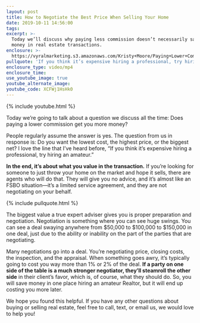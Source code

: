 ```yaml
---
layout: post
title: How to Negotiate the Best Price When Selling Your Home
date: 2019-10-11 14:56:00
tags:
excerpt: >-
  Today we’ll discuss why paying less commission doesn’t necessarily save you
  money in real estate transactions.
enclosure: >-
  https://vyralmarketing.s3.amazonaws.com/Kristy+Moore/Paying+Lower+Commission+Doesnt+Necessarily+Save+You+Money.mp4
pullquote: 'If you think it’s expensive hiring a professional, try hiring an amateur.'
enclosure_type: video/mp4
enclosure_time:
use_youtube_image: true
youtube_alternate_image:
youtube_code: XCFWj1HsHk0
---
```


{% include youtube.html %}

Today we’re going to talk about a question we discuss all the time: Does paying a lower commission get you more money?&nbsp;

People regularly assume the answer is yes. The question from us in response is: Do you want the lowest cost, the highest price, or the biggest net? I love the line that I’ve heard before, “If you think it’s expensive hiring a professional, try hiring an amateur.”

**In the end, it’s about what you value in the transaction.** If you’re looking for someone to just throw your home on the market and hope it sells, there are agents who will do that. They will give you no advice, and it’s almost like an FSBO situation—it’s a limited service agreement, and they are not negotiating on your behalf.

{% include pullquote.html %}

The biggest value a true expert adviser gives you is proper preparation and negotiation. Negotiation is something where you can see huge swings. You can see a deal swaying anywhere from $50,000 to $100,000 to $150,000 in one deal, just due to the ability or inability on the part of the parties that are negotiating.&nbsp;

Many negotiations go into a deal. You’re negotiating price, closing costs, the inspection, and the appraisal. When something goes awry, it’s typically going to cost you way more than 1% or 2% of the deal. **If a party on one side of the table is a much stronger negotiator, they’ll steamroll the other side** in their client’s favor, which is, of course, what they should do. So, you will save money in one place hiring an amateur Realtor, but it will end up costing you more later.

We hope you found this helpful. If you have any other questions about buying or selling real estate, feel free to call, text, or email us, we would love to help you\!